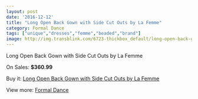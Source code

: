 ```yaml
---
layout: post
date: '2016-12-12'
title: "Long Open Back Gown with Side Cut Outs by La Femme"
category: Formal Dance
tags: ["unique","dresses","femme","beaded","brand"]
image: http://img.transblink.com/6723-thickbox_default/long-open-back-gown-with-side-cut-outs-by-la-femme.jpg
---
```

Long Open Back Gown with Side Cut Outs by La Femme

On Sales: **$360.99**
<a href="https://www.transblink.com/en/formal-dance/2175-long-open-back-gown-with-side-cut-outs-by-la-femme.html"><amp-img layout="responsive" width="600" height="600" src="//img.transblink.com/6723-thickbox_default/long-open-back-gown-with-side-cut-outs-by-la-femme.jpg" alt="Long Open Back Gown with Side Cut Outs by La Femme 0" /></a>
<a href="https://www.transblink.com/en/formal-dance/2175-long-open-back-gown-with-side-cut-outs-by-la-femme.html"><amp-img layout="responsive" width="600" height="600" src="//img.transblink.com/6726-thickbox_default/long-open-back-gown-with-side-cut-outs-by-la-femme.jpg" alt="Long Open Back Gown with Side Cut Outs by La Femme 1" /></a>
<a href="https://www.transblink.com/en/formal-dance/2175-long-open-back-gown-with-side-cut-outs-by-la-femme.html"><amp-img layout="responsive" width="600" height="600" src="//img.transblink.com/6725-thickbox_default/long-open-back-gown-with-side-cut-outs-by-la-femme.jpg" alt="Long Open Back Gown with Side Cut Outs by La Femme 2" /></a>
<a href="https://www.transblink.com/en/formal-dance/2175-long-open-back-gown-with-side-cut-outs-by-la-femme.html"><amp-img layout="responsive" width="600" height="600" src="//img.transblink.com/6724-thickbox_default/long-open-back-gown-with-side-cut-outs-by-la-femme.jpg" alt="Long Open Back Gown with Side Cut Outs by La Femme 3" /></a>

Buy it: [Long Open Back Gown with Side Cut Outs by La Femme](https://www.transblink.com/en/formal-dance/2175-long-open-back-gown-with-side-cut-outs-by-la-femme.html "Long Open Back Gown with Side Cut Outs by La Femme")

View more: [Formal Dance](https://www.transblink.com/en/6-formal-dance "Formal Dance")